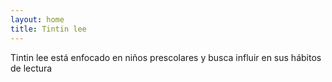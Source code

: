 ```yaml
---
layout: home
title: Tintin lee
---
```


Tintin lee está enfocado en niños prescolares y busca influir en sus hábitos de lectura